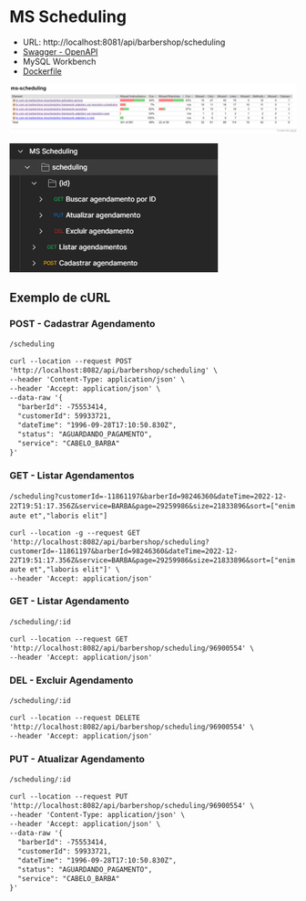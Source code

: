 # MS Scheduling


- URL: http://localhost:8081/api/barbershop/scheduling
- [Swagger - OpenAPI](https://github.com/pbBarbershop/ms-user/blob/master/src/main/resources/openapi.yaml)
- MySQL Workbench
- [Dockerfile](https://github.com/pbBarbershop/ms-scheduling/blob/master/Dockerfile)

![Cobertura de Testes](./src/main/resources/static/images/ms-scheduling-cobertura-teste.png)

![Postman](./src/main/resources/static/images/postman-ms-scheduling.png)

## Exemplo de cURL

### POST - Cadastrar Agendamento

`/scheduling`

```cURL
curl --location --request POST 'http://localhost:8082/api/barbershop/scheduling' \
--header 'Content-Type: application/json' \
--header 'Accept: application/json' \
--data-raw '{
  "barberId": -75553414,
  "customerId": 59933721,
  "dateTime": "1996-09-28T17:10:50.830Z",
  "status": "AGUARDANDO_PAGAMENTO",
  "service": "CABELO_BARBA"
}'
```

### GET - Listar Agendamentos

`/scheduling?customerId=-11861197&barberId=98246360&dateTime=2022-12-22T19:51:17.356Z&service=BARBA&page=29259986&size=21833896&sort=["enim aute et","laboris elit"]`

```cURL
curl --location -g --request GET 'http://localhost:8082/api/barbershop/scheduling?customerId=-11861197&barberId=98246360&dateTime=2022-12-22T19:51:17.356Z&service=BARBA&page=29259986&size=21833896&sort=["enim aute et","laboris elit"]' \
--header 'Accept: application/json'
```

### GET - Listar Agendamento

`/scheduling/:id`

```cURL
curl --location --request GET 'http://localhost:8082/api/barbershop/scheduling/96900554' \
--header 'Accept: application/json'
```

### DEL - Excluir Agendamento

`/scheduling/:id`

```cURL
curl --location --request DELETE 'http://localhost:8082/api/barbershop/scheduling/96900554' \
--header 'Accept: application/json'
```

### PUT - Atualizar Agendamento

`/scheduling/:id`

```cURL
curl --location --request PUT 'http://localhost:8082/api/barbershop/scheduling/96900554' \
--header 'Content-Type: application/json' \
--header 'Accept: application/json' \
--data-raw '{
  "barberId": -75553414,
  "customerId": 59933721,
  "dateTime": "1996-09-28T17:10:50.830Z",
  "status": "AGUARDANDO_PAGAMENTO",
  "service": "CABELO_BARBA"
}'
```

